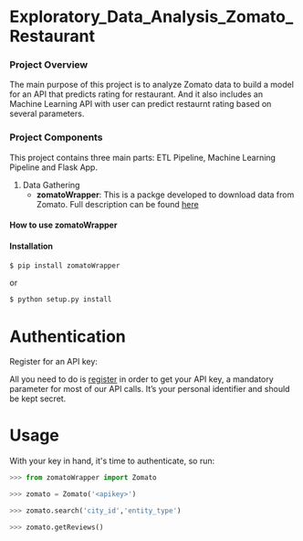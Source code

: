 # Exploratory_Data_Analysis_Zomato_Restaurant

### Project Overview

The main purpose of this project is to analyze Zomato data to build a model for an API that predicts rating for restaurant. And it also includes an Machine Learning API with user can predict restaurnt rating based on several parameters. 


### Project Components

This project contains three main parts: ETL Pipeline, Machine Learning Pipeline and Flask App. 

1. Data Gathering
   * **zomatoWrapper**: This is a packge developed to download data from Zomato. Full description can be found [here](https://github.com/ashish-gh/zomatoWrapper) 

#### How to use zomatoWrapper
#### Installation

```bash
$ pip install zomatoWrapper
```
or

```bash
$ python setup.py install
```

# Authentication

Register for an API key:

All you need to do is [register](https://developers.zomato.com/api) in order to get your API key, a mandatory parameter for most of our API calls. It’s your personal identifier and should be kept secret.

# Usage

With your key in hand, it's time to authenticate, so run:

```python
>>> from zomatoWrapper import Zomato

>>> zomato = Zomato('<apikey>')

>>> zomato.search('city_id','entity_type')

>>> zomato.getReviews()

```
